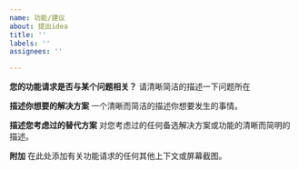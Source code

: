 ```yaml
---
name: 功能/建议
about: 提出idea
title: ''
labels: ''
assignees: ''

---
```


**您的功能请求是否与某个问题相关？**
请清晰简洁的描述一下问题所在

**描述你想要的解决方案**
一个清晰而简洁的描述你想要发生的事情。

**描述您考虑过的替代方案**
对您考虑过的任何备选解决方案或功能的清晰而简明的描述。

**附加**
在此处添加有关功能请求的任何其他上下文或屏幕截图。
